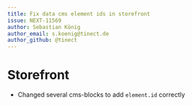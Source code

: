 ```yaml
---
title: Fix data cms element ids in storefront
issue: NEXT-11569
author: Sebastian König
author_email: s.koenig@tinect.de
author_github: @tinect
---
```

# Storefront
*  Changed several cms-blocks to add `element.id` correctly
